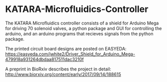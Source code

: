 # KATARA-Microfluidics-Controller
The KATARA Microfluidics controller consists of a shield for Arduino Mega for driving 70 solenoid valves, a python package and GUI for controlling the arduino, and an arduino programs that recieves signals from the python package.

The printed circuit board designs are posted on EASYEDA: 
https://easyeda.com/jwhite2/Driver_Shield_for_Arduino_Mega-479918a931264dbdaa817511dac3210f

A preprint in BioRxiv describes the project in detail:
http://www.biorxiv.org/content/early/2017/09/14/188615
